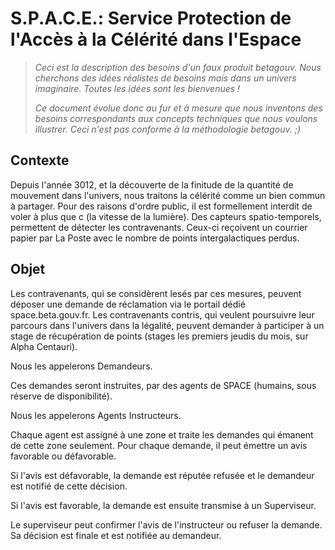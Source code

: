 # S.P.A.C.E.: Service Protection de l'Accès à la Célérité dans l'Espace

> _Ceci est la description des besoins d'un faux produit betagouv. Nous cherchons des idées réalistes de besoins mais dans un univers imaginaire. Toutes les idées sont les bienvenues !_
>
> _Ce document évolue donc au fur et à mesure que nous inventons des besoins correspondants aux concepts techniques que nous voulons illustrer. Ceci n'est pas conforme à la méthodologie betagouv. ;)_

## Contexte

Depuis l'année 3012, et la découverte de la finitude de la quantité de mouvement dans l'univers, nous traitons la célérité comme un bien commun à partager.
Pour des raisons d'ordre public, il est formellement interdit de voler à plus que c (la vitesse de la lumière).
Des capteurs spatio-temporels, permettent de détecter les contravenants. Ceux-ci reçoivent un courrier papier par La Poste avec le nombre de points intergalactiques perdus.

## Objet

Les contravenants, qui se considèrent lesés par ces mesures, peuvent déposer une demande de réclamation via le portail dédié space.beta.gouv.fr.
Les contravenants contris, qui veulent poursuivre leur parcours dans l'univers dans la légalité, peuvent demander à participer à un stage de récupération de points (stages les premiers jeudis du mois, sur Alpha Centauri).

Nous les appelerons Demandeurs.

Ces demandes seront instruites, par des agents de SPACE (humains, sous réserve de disponibilité).

Nous les appelerons Agents Instructeurs.

Chaque agent est assigné à une zone et traite les demandes qui émanent de cette zone seulement.
Pour chaque demande, il peut émettre un avis favorable ou défavorable.

Si l'avis est défavorable, la demande est réputée refusée et le demandeur est notifié de cette décision.

Si l'avis est favorable, la demande est ensuite transmise à un Superviseur.

Le superviseur peut confirmer l'avis de l'instructeur ou refuser la demande.
Sa décision est finale et est notifiée au demandeur.
